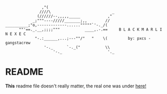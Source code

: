 ```shell
                ,"(
               ////\                           _
              (//////--,,,,,_____            ,"
            _;"""----/////_______;,,        //
__________;"o,-------------......"""""`'-._/(
      ""'==._.__,;;;;"""           ____,.-.==     B L A C K M A R L I N E X E C
             "-.:______,...;---""/"   "    \(         by: pxcs - gangstacrew
                 '-._      `-._("           \\
                     '-._                    '._
```

# README
**This** readme file doesn't really matter, the real one was under [here!](https://github.com/pxcs/BlackMarlinExec/blob/main/README)
